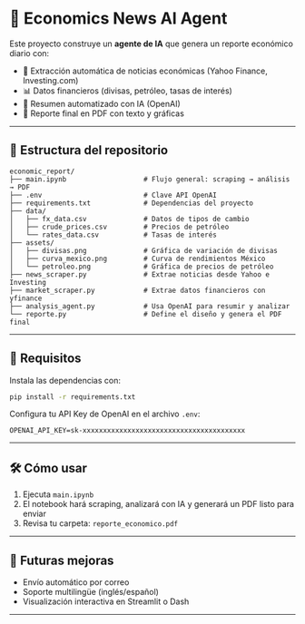 # 🧠 Economics News AI Agent

Este proyecto construye un **agente de IA** que genera un reporte económico diario con:

- 📰 Extracción automática de noticias económicas (Yahoo Finance, Investing.com)
- 📊 Datos financieros (divisas, petróleo, tasas de interés)
- 🤖 Resumen automatizado con IA (OpenAI)
- 📄 Reporte final en PDF con texto y gráficas

---

## 📂 Estructura del repositorio

```plaintext
economic_report/
├── main.ipynb                   # Flujo general: scraping → análisis → PDF
├── .env                         # Clave API OpenAI
├── requirements.txt             # Dependencias del proyecto
├── data/
│   ├── fx_data.csv              # Datos de tipos de cambio
│   ├── crude_prices.csv         # Precios de petróleo
│   └── rates_data.csv           # Tasas de interés
├── assets/
│   ├── divisas.png              # Gráfica de variación de divisas
│   ├── curva_mexico.png         # Curva de rendimientos México
│   └── petroleo.png             # Gráfica de precios de petróleo
├── news_scraper.py              # Extrae noticias desde Yahoo e Investing
├── market_scraper.py            # Extrae datos financieros con yfinance
├── analysis_agent.py            # Usa OpenAI para resumir y analizar
└── reporte.py                   # Define el diseño y genera el PDF final
```

---

## 🚀 Requisitos

Instala las dependencias con:

```bash
pip install -r requirements.txt
```

Configura tu API Key de OpenAI en el archivo `.env`:

```env
OPENAI_API_KEY=sk-xxxxxxxxxxxxxxxxxxxxxxxxxxxxxxxxxxxxxxxx
```

---

## 🛠️ Cómo usar

1. Ejecuta `main.ipynb`
2. El notebook hará scraping, analizará con IA y generará un PDF listo para enviar
3. Revisa tu carpeta: `reporte_economico.pdf`

---

## 📌 Futuras mejoras

- Envío automático por correo
- Soporte multilingüe (inglés/español)
- Visualización interactiva en Streamlit o Dash

---
